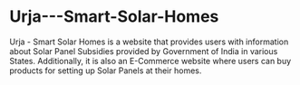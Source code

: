 # Urja---Smart-Solar-Homes
Urja - Smart Solar Homes is a website that provides users with information about Solar Panel Subsidies provided by Government of India in various States. Additionally, it is also an E-Commerce website where users can buy products for setting up Solar Panels at their homes.
